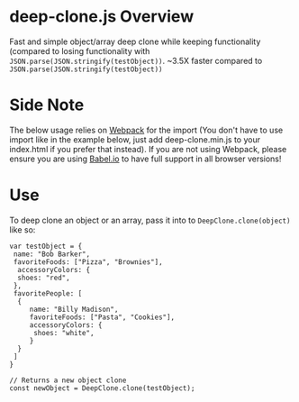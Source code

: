 # deep-clone.js Overview
Fast and simple object/array deep clone while keeping functionality (compared to losing functionality with ```JSON.parse(JSON.stringify(testObject))```. ~3.5X faster compared to ```JSON.parse(JSON.stringify(testObject))```

# Side Note
The below usage relies on [Webpack](https://webpack.js.org) for the import (You don't have to use import like in the example below, just add deep-clone.min.js to your index.html if you prefer that instead). If you are not using Webpack, please ensure you are using [Babel.io](https://babeljs.io) to have full support in all browser versions!

# Use
To deep clone an object or an array, pass it into to ```DeepClone.clone(object)``` like so:

```
var testObject = {
 name: "Bob Barker",
 favoriteFoods: ["Pizza", "Brownies"],
  accessoryColors: {
  shoes: "red",
 },
 favoritePeople: [
  {
	 name: "Billy Madison",
	 favoriteFoods: ["Pasta", "Cookies"],
	 accessoryColors: {
	  shoes: "white",
	 }
  }
 ]
}

// Returns a new object clone
const newObject = DeepClone.clone(testObject);

```
